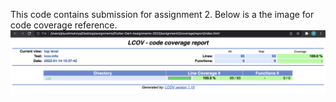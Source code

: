 This code contains submission for assignment 2.
Below is a the image for code coverage reference.
![code coverage](https://github.com/piyushmalviya13/Flutter-Dart-Assignments-2022/blob/assignment3/assignment2/code-coverage.png)
